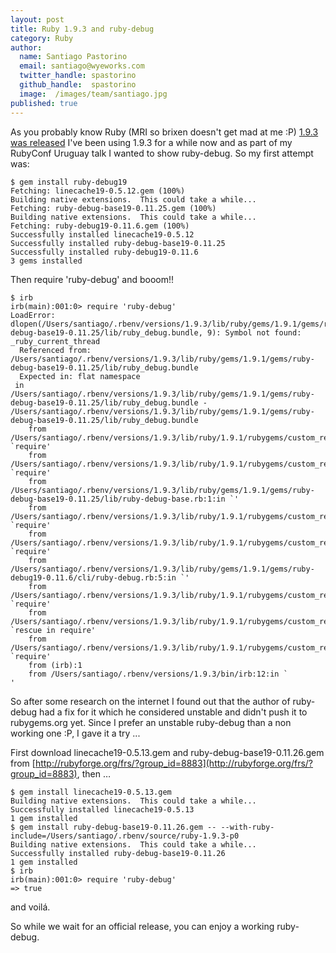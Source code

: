 ```yaml
---
layout: post
title: Ruby 1.9.3 and ruby-debug
category: Ruby
author:
  name: Santiago Pastorino
  email: santiago@wyeworks.com
  twitter_handle: spastorino
  github_handle:  spastorino
  image:  /images/team/santiago.jpg
published: true
---
```

As you probably know Ruby (MRI so brixen doesn't get mad at me :P) [1.9.3 was released](http://www.ruby-lang.org/en/news/2011/10/31/ruby-1-9-3-p0-is-released/.) I've been using 1.9.3 for a while now and as part of my RubyConf Uruguay talk I wanted to show ruby-debug. So my first attempt was:

<!--more-->

<pre><code>$ gem install ruby-debug19
Fetching: linecache19-0.5.12.gem (100%)
Building native extensions.  This could take a while...
Fetching: ruby-debug-base19-0.11.25.gem (100%)
Building native extensions.  This could take a while...
Fetching: ruby-debug19-0.11.6.gem (100%)
Successfully installed linecache19-0.5.12
Successfully installed ruby-debug-base19-0.11.25
Successfully installed ruby-debug19-0.11.6
3 gems installed</code></pre>

Then require 'ruby-debug' and booom!!

<pre><code>$ irb
irb(main):001:0> require 'ruby-debug'
LoadError: dlopen(/Users/santiago/.rbenv/versions/1.9.3/lib/ruby/gems/1.9.1/gems/ruby-debug-base19-0.11.25/lib/ruby_debug.bundle, 9): Symbol not found: _ruby_current_thread
  Referenced from: /Users/santiago/.rbenv/versions/1.9.3/lib/ruby/gems/1.9.1/gems/ruby-debug-base19-0.11.25/lib/ruby_debug.bundle
  Expected in: flat namespace
 in /Users/santiago/.rbenv/versions/1.9.3/lib/ruby/gems/1.9.1/gems/ruby-debug-base19-0.11.25/lib/ruby_debug.bundle - /Users/santiago/.rbenv/versions/1.9.3/lib/ruby/gems/1.9.1/gems/ruby-debug-base19-0.11.25/lib/ruby_debug.bundle
	from /Users/santiago/.rbenv/versions/1.9.3/lib/ruby/1.9.1/rubygems/custom_require.rb:36:in `require'
	from /Users/santiago/.rbenv/versions/1.9.3/lib/ruby/1.9.1/rubygems/custom_require.rb:36:in `require'
	from /Users/santiago/.rbenv/versions/1.9.3/lib/ruby/gems/1.9.1/gems/ruby-debug-base19-0.11.25/lib/ruby-debug-base.rb:1:in `<top (required)>'
	from /Users/santiago/.rbenv/versions/1.9.3/lib/ruby/1.9.1/rubygems/custom_require.rb:36:in `require'
	from /Users/santiago/.rbenv/versions/1.9.3/lib/ruby/1.9.1/rubygems/custom_require.rb:36:in `require'
	from /Users/santiago/.rbenv/versions/1.9.3/lib/ruby/gems/1.9.1/gems/ruby-debug19-0.11.6/cli/ruby-debug.rb:5:in `<top (required)>'
	from /Users/santiago/.rbenv/versions/1.9.3/lib/ruby/1.9.1/rubygems/custom_require.rb:59:in `require'
	from /Users/santiago/.rbenv/versions/1.9.3/lib/ruby/1.9.1/rubygems/custom_require.rb:59:in `rescue in require'
	from /Users/santiago/.rbenv/versions/1.9.3/lib/ruby/1.9.1/rubygems/custom_require.rb:35:in `require'
	from (irb):1
	from /Users/santiago/.rbenv/versions/1.9.3/bin/irb:12:in `<main>'</code></pre>

So after some research on the internet I found out that the author of ruby-debug had a fix for it which he considered unstable and didn't push it to rubygems.org yet. Since I prefer an unstable ruby-debug than a non working one :P, I gave it a try ...

First download linecache19-0.5.13.gem and ruby-debug-base19-0.11.26.gem from [http://rubyforge.org/frs/?group_id=8883](http://rubyforge.org/frs/?group_id=8883), then …

<pre><code>$ gem install linecache19-0.5.13.gem 
Building native extensions.  This could take a while...
Successfully installed linecache19-0.5.13
1 gem installed
$ gem install ruby-debug-base19-0.11.26.gem -- --with-ruby-include=/Users/santiago/.rbenv/source/ruby-1.9.3-p0  
Building native extensions.  This could take a while...
Successfully installed ruby-debug-base19-0.11.26
1 gem installed
$ irb
irb(main):001:0> require 'ruby-debug'
=> true</code></pre>

and voilá.

So while we wait for an official release, you can enjoy a working ruby-debug.
